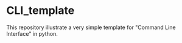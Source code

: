 # CLI_template
This repository illustrate a very simple template for "Command Line Interface" in python.

